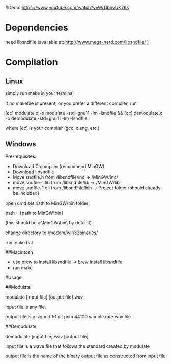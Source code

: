 #Demo
https://www.youtube.com/watch?v=WrDbnvUK76s

# Dependencies

need libsndfile (available at: http://www.mega-nerd.com/libsndfile/ )

# Compilation

## Linux
simply run make in your terminal

if no makefile is present, or you prefer a different compiler, run:

[cc] modulate.c -o modulate -std=gnu11 -lm -lsndfile && [cc] demodulate.c -o demodulate -std=gnu11 -lm -lsndfile

where [cc] is your compiler (gcc, clang, etc.)

## Windows
Pre-requisites:

* Download C compiler (recommend MinGW)
* Download libsndfile
* Move sndfile.h from /libsndfile/inc -> /MinGW/inc/
* move sndfile-1.lib from /libsndfile/lib -> /MinGW/lib
* move sndfile-1.dll from /libsndFile/bin -> Project folder (should already be included)

open cmd
set path to MinGW\bin folder:

path = [path to MinGW\bin\]

(this should be c:\MinGW\bin\ by default)

change directory to /modem/win32binaries/

run make.bat

##Macintosh

* use brew to install libsndfile
	-> brew install libsndfile
* run make

#Usage

##Modulate

modulate [input file] [output file].wav

input file is any file.

output file is a signed 16 bit pcm 44100 sample rate wav file

##Demodulate

demodulate [input file].wav [output file]

input file is a wave file that follows the standard created by modulate

output file is the name of the binary output file as constructed from input file
